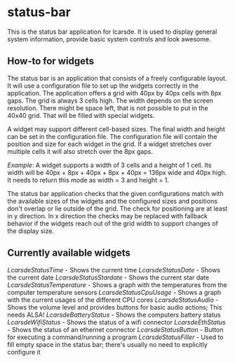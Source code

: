 # status-bar
This is the status bar application for lcarsde. It is used to display general system information, provide basic system controls and look awesome.

## How-to for widgets
The status bar is an application that consists of a freely configurable layout. It will use a configuration file to set up the widgets correctly in the application. The application offers a grid with 40px by 40px cells with 8px gaps. The grid is always 3 cells high. The width depends on the screen resolution. There might be space left, that is not possible to put in the 40x40 grid. That will be filled with special widgets.

A widget may support different cell-based sizes. The final width and height can be set in the configuration file. The configuration file will contain the position and size for each widget in the grid. If a widget stretches over multiple cells it will also stretch over the 8px gaps.

*Example*: A widget supports a width of 3 cells and a height of 1 cell. Its width will be 40px + 8px + 40px + 8px + 40px = 136px wide and 40px high. It needs to return this mode as width = 3 and height = 1.

The status bar application checks that the given configurations match with the available sizes of the widgets and the configured sizes and positions don't overlap or lie outside of the grid. The check for positioning are at least in y direction. In x direction the checks may be replaced with fallback behavior if the widgets reach out of the grid width to support changes of the display size.

## Currently available widgets
*LcarsdeStatusTime* - Shows the current time
*LcarsdeStatusDate* - Shows the current date
*LcarsdeStatusStardate* - Shows the current star date
*LcarsdeStatusTemperature* - Shows a graph with the temperatures from the computer temperature sensors
*LcarsdeStatusCpuUsage* - Shows a graph with the current usages of the different CPU cores
*LcarsdeStatusAudio* - Shows the volume level and provides buttons for basic audio actions; This needs ALSA!
*LcarsdeBatteryStatus* - Shows the computers battery status
*LcarsdeWifiStatus* - Shows the status of a wifi connector
*LcarsdeEthStatus* - Shows the status of an ethernet connector
*LcarsdeStatusButton* - Button for executing a command/running a program
*LcarsdeStatusFiller* - Used to fill empty space in the status bar; there's usually no need to explicitly configure it